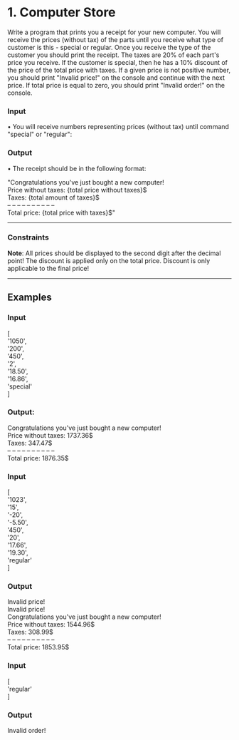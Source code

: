 # 1. Computer Store
Write a program that prints you a receipt for your new computer. You will receive the prices (without tax) of the parts until you receive what type of customer is this - special or regular. Once you receive the type of the customer you should print the receipt.
The taxes are 20% of each part's price you receive. 
If the customer is special, then he has a 10% discount of the price of the total price with taxes.
If a given price is not positive number, you should print "Invalid price!" on the console and continue with the next price.
If total price is equal to zero, you should print "Invalid order!" on the console.
### Input
•	You will receive numbers representing prices (without tax) until command "special" or "regular":
### Output
•	The receipt should be in the following format: 

"Congratulations you've just bought a new computer!  
Price without taxes: {total price without taxes}$  
Taxes: {total amount of taxes}$   
&ndash; &ndash; &ndash; &ndash; &ndash; &ndash; &ndash; &ndash; &ndash; &ndash;   
Total price: {total price with taxes}$"
- - -  
### Constraints  
**Note**: All prices should be displayed to the second digit after the decimal point! The discount is applied only on the total price.  Discount is only applicable to the final price!
- - -  
## Examples

### Input
[  
'1050',  
'200',  
'450',  
'2',  
'18.50',  
'16.86',  
'special'  
]	  
### Output:  
Congratulations you've just bought a new computer!  
Price without taxes: 1737.36$  
Taxes: 347.47$  
&ndash; &ndash; &ndash; &ndash; &ndash; &ndash; &ndash; &ndash; &ndash; &ndash;  
Total price: 1876.35$  

### Input		
[  
'1023',  
'15',  
'-20',  
'-5.50',  
'450',  
'20',  
'17.66',  
'19.30',  
'regular'  
]
### Output
Invalid price!  
Invalid price!  
Congratulations you've just bought a new computer!  
Price without taxes: 1544.96$  
Taxes: 308.99$  
&ndash; &ndash; &ndash; &ndash; &ndash; &ndash; &ndash; &ndash; &ndash; &ndash;  
Total price: 1853.95$  

### Input
[  
'regular'  
]	  
### Output
Invalid order!
